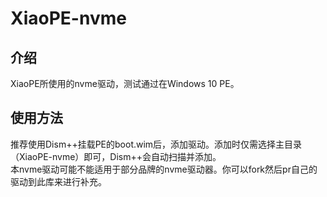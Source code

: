 # XiaoPE-nvme
## 介绍
XiaoPE所使用的nvme驱动，测试通过在Windows 10 PE。   
## 使用方法
推荐使用Dism++挂载PE的boot.wim后，添加驱动。添加时仅需选择主目录（XiaoPE-nvme）即可，Dism++会自动扫描并添加。   
本nvme驱动可能不能适用于部分品牌的nvme驱动器。你可以fork然后pr自己的驱动到此库来进行补充。